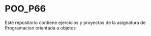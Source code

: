 # POO_P66
Este repositorio contiene ejercicios y proyectos de la asignatura de Programacion orientada a objetos
